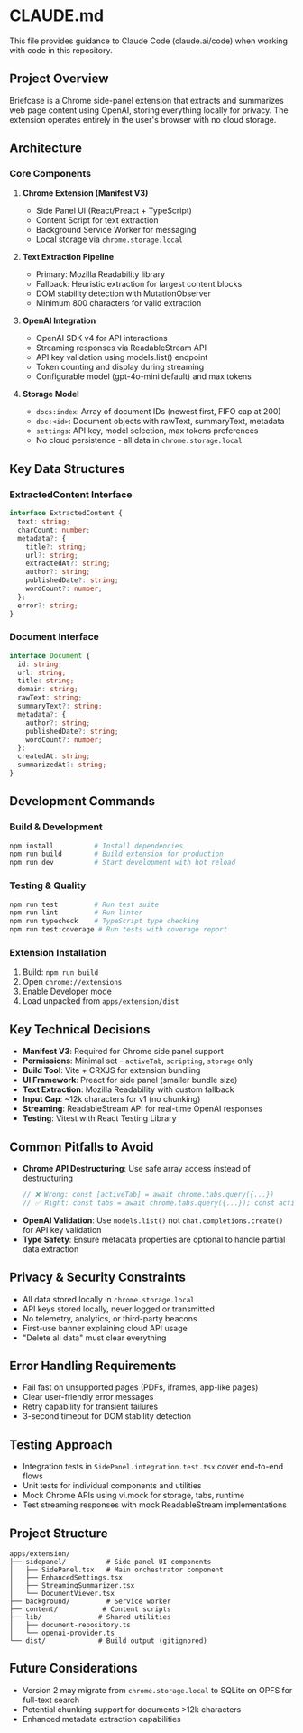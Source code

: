 # CLAUDE.md

This file provides guidance to Claude Code (claude.ai/code) when working with code in this repository.

## Project Overview

Briefcase is a Chrome side-panel extension that extracts and summarizes web page content using OpenAI, storing everything locally for privacy. The extension operates entirely in the user's browser with no cloud storage.

## Architecture

### Core Components

1. **Chrome Extension (Manifest V3)**
   - Side Panel UI (React/Preact + TypeScript)
   - Content Script for text extraction
   - Background Service Worker for messaging
   - Local storage via `chrome.storage.local`

2. **Text Extraction Pipeline**
   - Primary: Mozilla Readability library
   - Fallback: Heuristic extraction for largest content blocks
   - DOM stability detection with MutationObserver
   - Minimum 800 characters for valid extraction

3. **OpenAI Integration**
   - OpenAI SDK v4 for API interactions
   - Streaming responses via ReadableStream API
   - API key validation using models.list() endpoint
   - Token counting and display during streaming
   - Configurable model (gpt-4o-mini default) and max tokens

4. **Storage Model**
   - `docs:index`: Array of document IDs (newest first, FIFO cap at 200)
   - `doc:<id>`: Document objects with rawText, summaryText, metadata
   - `settings`: API key, model selection, max tokens preferences
   - No cloud persistence - all data in `chrome.storage.local`

## Key Data Structures

### ExtractedContent Interface

```typescript
interface ExtractedContent {
  text: string;
  charCount: number;
  metadata?: {
    title?: string;
    url?: string;
    extractedAt?: string;
    author?: string;
    publishedDate?: string;
    wordCount?: number;
  };
  error?: string;
}
```

### Document Interface

```typescript
interface Document {
  id: string;
  url: string;
  title: string;
  domain: string;
  rawText: string;
  summaryText?: string;
  metadata?: {
    author?: string;
    publishedDate?: string;
    wordCount?: number;
  };
  createdAt: string;
  summarizedAt?: string;
}
```

## Development Commands

### Build & Development

```bash
npm install          # Install dependencies
npm run build        # Build extension for production
npm run dev          # Start development with hot reload
```

### Testing & Quality

```bash
npm run test         # Run test suite
npm run lint         # Run linter
npm run typecheck    # TypeScript type checking
npm run test:coverage # Run tests with coverage report
```

### Extension Installation

1. Build: `npm run build`
2. Open `chrome://extensions`
3. Enable Developer mode
4. Load unpacked from `apps/extension/dist`

## Key Technical Decisions

- **Manifest V3**: Required for Chrome side panel support
- **Permissions**: Minimal set - `activeTab`, `scripting`, `storage` only
- **Build Tool**: Vite + CRXJS for extension bundling
- **UI Framework**: Preact for side panel (smaller bundle size)
- **Text Extraction**: Mozilla Readability with custom fallback
- **Input Cap**: ~12k characters for v1 (no chunking)
- **Streaming**: ReadableStream API for real-time OpenAI responses
- **Testing**: Vitest with React Testing Library

## Common Pitfalls to Avoid

- **Chrome API Destructuring**: Use safe array access instead of destructuring
  ```typescript
  // ❌ Wrong: const [activeTab] = await chrome.tabs.query({...})
  // ✅ Right: const tabs = await chrome.tabs.query({...}); const activeTab = tabs?.[0];
  ```
- **OpenAI Validation**: Use `models.list()` not `chat.completions.create()` for API key validation
- **Type Safety**: Ensure metadata properties are optional to handle partial data extraction

## Privacy & Security Constraints

- All data stored locally in `chrome.storage.local`
- API keys stored locally, never logged or transmitted
- No telemetry, analytics, or third-party beacons
- First-use banner explaining cloud API usage
- "Delete all data" must clear everything

## Error Handling Requirements

- Fail fast on unsupported pages (PDFs, iframes, app-like pages)
- Clear user-friendly error messages
- Retry capability for transient failures
- 3-second timeout for DOM stability detection

## Testing Approach

- Integration tests in `SidePanel.integration.test.tsx` cover end-to-end flows
- Unit tests for individual components and utilities
- Mock Chrome APIs using vi.mock for storage, tabs, runtime
- Test streaming responses with mock ReadableStream implementations

## Project Structure

```
apps/extension/
├── sidepanel/          # Side panel UI components
│   ├── SidePanel.tsx   # Main orchestrator component
│   ├── EnhancedSettings.tsx
│   ├── StreamingSummarizer.tsx
│   └── DocumentViewer.tsx
├── background/         # Service worker
├── content/           # Content scripts
├── lib/              # Shared utilities
│   ├── document-repository.ts
│   └── openai-provider.ts
└── dist/             # Build output (gitignored)
```

## Future Considerations

- Version 2 may migrate from `chrome.storage.local` to SQLite on OPFS for full-text search
- Potential chunking support for documents >12k characters
- Enhanced metadata extraction capabilities
